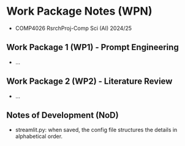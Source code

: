 # Work Package Notes (WPN)
<ul>
  <li>COMP4026 RsrchProj-Comp Sci (AI)  2024/25</li>
</ul>

## Work Package 1 (WP1) - Prompt Engineering
<ul>
  <li>...</li>
</ul>

## Work Package 2 (WP2) - Literature Review
<ul>
  <li>...</li>
</ul>

## Notes of Development (NoD)
<ul>
  <li>streamlit.py: when saved, the config file structures the details in alphabetical order.</li>
</ul>
